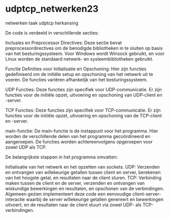 # udptcp_netwerken23
netwerken taak udptcp herkansing




De code is verdeeld in verschillende secties:

Inclusies en Preprocessor Directives: Deze sectie bevat preprocessordirectives om de benodigde bibliotheken in te sluiten op basis van het besturingssysteem. Voor Windows wordt Winsock gebruikt, en voor Linux worden de standaard netwerk- en systeembibliotheken gebruikt.

Functie Definities voor Initialisatie en Opschoning: Hier zijn functies gedefinieerd om de initiële setup en opschoning van het netwerk uit te voeren. De functies variëren afhankelijk van het besturingssysteem.

UDP Functies: Deze functies zijn specifiek voor UDP-communicatie. Er zijn functies voor de initiële opzet, uitvoering en opschoning van UDP-client en -server.

TCP Functies: Deze functies zijn specifiek voor TCP-communicatie. Er zijn functies voor de initiële opzet, uitvoering en opschoning van de TCP-client en -server.

main-functie: De main-functie is de instappunt voor het programma. Hier worden de verschillende delen van het programma gecoördineerd en aangeroepen. De functies worden achtereenvolgens opgeroepen voor zowel UDP als TCP.

De belangrijkste stappen in het programma omvatten:

Initialisatie van het netwerk en het opzetten van sockets.
UDP: Verzenden en ontvangen van willekeurige getallen tussen client en server, berekenen van het hoogste getal, en resultaten naar de client sturen.
TCP: Verbinding maken tussen de client en de server, verzenden en ontvangen van wiskundige bewerkingen en resultaten, en opschonen van de verbindingen.
Algemeen gezien implementeert deze code een eenvoudige client-server-interactie waarbij de server willekeurige getallen genereert en bewerkingen uitvoert, en de resultaten naar de client stuurt via zowel UDP- als TCP-verbindingen.
